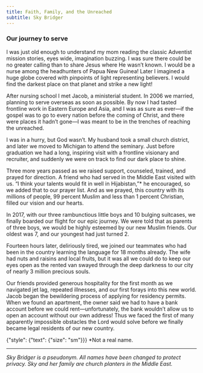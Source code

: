 ```yaml
---
title: Faith, Family, and the Unreached
subtitle: Sky Bridger
---
```


### Our journey to serve

I was just old enough to understand my mom reading the classic Adventist mission stories, eyes wide, imagination buzzing. I was sure there could be no greater calling than to share Jesus where He wasn’t known. I would be a nurse among the headhunters of Papua New Guinea! Later I imagined a huge globe covered with pinpoints of light representing believers. I would find the darkest place on that planet and strike a new light!

After nursing school I met Jacob, a ministerial student. In 2006 we married, planning to serve overseas as soon as possible. By now I had tasted frontline work in Eastern Europe and Asia, and I was as sure as ever—if the gospel was to go to every nation before the coming of Christ, and there were places it hadn’t gone—I was meant to be in the trenches of reaching the unreached.

I was in a hurry, but God wasn’t. My husband took a small church district, and later we moved to Michigan to attend the seminary. Just before graduation we had a long, inspiring visit with a frontline visionary and recruiter, and suddenly we were on track to find our dark place to shine.

Three more years passed as we raised support, counseled, trained, and prayed for direction. A friend who had served in the Middle East visited with us. “I think your talents would fit in well in Hijabistan,”* he encouraged, so we added that to our prayer list. And as we prayed, this country with its millions of people, 99 percent Muslim and less than 1 percent Christian, filled our vision and our hearts.

In 2017, with our three rambunctious little boys and 10 bulging suitcases, we finally boarded our flight for our epic journey. We were told that as parents of three boys, we would be highly esteemed by our new Muslim friends. Our oldest was 7, and our youngest had just turned 2.

Fourteen hours later, deliriously tired, we joined our teammates who had been in the country learning the language for 18 months already. The wife had nuts and raisins and local fruits, but it was all we could do to keep our eyes open as the rented van swayed through the deep darkness to our city of nearly 3 million precious souls.

Our friends provided generous hospitality for the first month as we navigated jet lag, repeated illnesses, and our first forays into this new world. Jacob began the bewildering process of applying for residency permits. When we found an apartment, the owner said we had to have a bank account before we could rent—unfortunately, the bank wouldn’t allow us to open an account without our own address! Thus we faced the first of many apparently impossible obstacles the Lord would solve before we finally became legal residents of our new country. 

{"style": {"text": {"size": "sm"}}}
*Not a real name.

---

_Sky Bridger is a pseudonym. All names have been changed to protect privacy. Sky and her family are church planters in the Middle East._